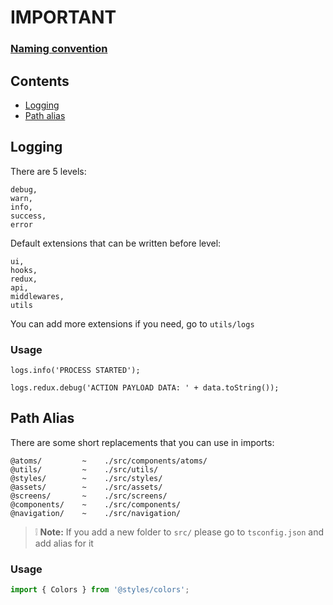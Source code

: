 # IMPORTANT
### [Naming convention](NAMING_CONVENTION.md)

## Contents
- [Logging](#logging)
- [Path alias](#path-alias)

## Logging

There are 5 levels:
```
debug,
warn,
info,
success,
error
```
Default extensions that can be written before level:
```
ui,
hooks,
redux,
api,
middlewares,
utils
```
You can add more extensions if you need, go to `utils/logs`
### Usage
`logs.info('PROCESS STARTED');`

`logs.redux.debug('ACTION PAYLOAD DATA: ' + data.toString());`

## Path Alias

There are some short replacements that you can use in imports:
```
@atoms/         ~    ./src/components/atoms/
@utils/         ~    ./src/utils/
@styles/        ~    ./src/styles/
@assets/        ~    ./src/assets/
@screens/       ~    ./src/screens/
@components/    ~    ./src/components/
@navigation/    ~    ./src/navigation/
```
> :grey_exclamation: **Note:** If you add a new folder to `src/` please go to `tsconfig.json` and add alias for it
### Usage
```ts
import { Colors } from '@styles/colors';
```
